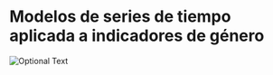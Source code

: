 # Modelos de series de tiempo aplicada a indicadores de género

![Optional Text](https://pbs.twimg.com/media/FN2hs-xX0AENZY7?format=jpg&name=4096x4096)
